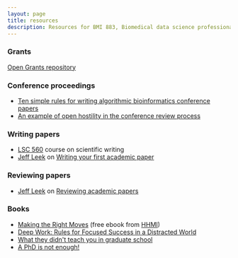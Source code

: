 ```yaml
---
layout: page
title: resources
description: Resources for BMI 883, Biomedical data science professional skills
---
```


### Grants

[Open Grants repository](https://www.ogrants.org/)

### Conference proceedings

- [Ten simple rules for writing algorithmic bioinformatics conference papers](https://doi.org/10.1371/journal.pcbi.1007742)
- [An example of open hostility in the conference review process](https://openreview.net/forum?id=ry_WPG-A-)

### Writing papers

- [LSC 560](https://guide.wisc.edu/courses/lsc/) course on scientific
  writing
- [Jeff Leek](http://jtleek.com) on [Writing your first academic paper](https://github.com/jtleek/firstpaper)


### Reviewing papers

- [Jeff Leek](http://jtleek.com) on [Reviewing academic papers](https://github.com/jtleek/reviews)


### Books

- [Making the Right Moves](https://www.hhmi.org/science-education/programs/making-right-moves)
  (free ebook from [HHMI](https://www.hhmi.org))
- [Deep Work: Rules for Focused Success in a Distracted World](https://smile.amazon.com/gp/product/1455586692?ie=UTF8&tag=7210-20)
- [What they didn't teach you in graduate
  school](https://smile.amazon.com/gp/product/1579226442?ie=UTF8&tag=7210-20)
- [A PhD is not enough!](https://smile.amazon.com/gp/product/1598816905?ie=UTF8&tag=7210-20)
